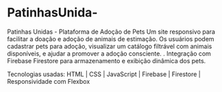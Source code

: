 # PatinhasUnida-
Patinhas Unidas - Plataforma de Adoção de Pets   Um site responsivo para facilitar a doação e adoção de animais de estimação. Os usuários podem cadastrar pets para adoção, visualizar um catálogo filtrável com animais disponíveis, e ajudar a promover a adoção consciente.
. Integração com Firebase Firestore para armazenamento e exibição dinâmica dos pets.
 
Tecnologias usadas:
HTML | CSS | JavaScript | Firebase | Firestore | Responsividade com Flexbox
